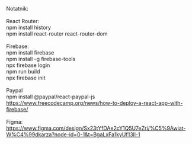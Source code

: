 Notatnik:<br>
<br>React Router: <br>
npm install history <br>
npm install react-router react-router-dom <br>
<br>Firebase: <br>
npm install firebase <br>
npm install -g firebase-tools <br>
npx firebase login <br>
npm run build <br>
npx firebase init <br>
<br>Paypal<br>
npm install @paypal/react-paypal-js<br>
https://www.freecodecamp.org/news/how-to-deploy-a-react-app-with-firebase/ <br>
<br> Figma: https://www.figma.com/design/Sx23tYfDAe2cY1Q5U7eZri/%C5%9Awiat-W%C4%99dkarza?node-id=0-1&t=BgaLxFa1kyUf13ll-1

